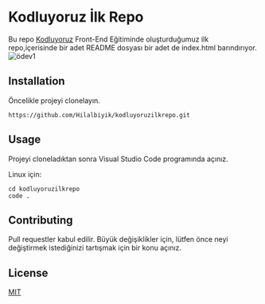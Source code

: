 # Kodluyoruz İlk Repo
Bu repo [Kodluyoruz](https://kodluyoruz.org) Front-End Eğitiminde oluşturduğumuz ilk repo,içerisinde bir adet README dosyası bir adet de index.html barındırıyor.
![ödev1](https://user-images.githubusercontent.com/77548014/137178595-6c4440ee-5289-4aad-a8ab-f507b7bf333c.png)

## Installation

Öncelikle projeyi clonelayın.

```
https://github.com/Hilalbiyik/kodluyoruzilkrepo.git
```

## Usage

Projeyi cloneladıktan sonra Visual Studio Code programında açınız.

Linux için:
```
cd kodluyoruzilkrepo
code .
```

## Contributing


Pull requestler kabul edilir. Büyük değişiklikler için, lütfen önce neyi değiştirmek istediğinizi tartışmak için bir konu açınız.

## License

[MIT](https://choosealicense.com/licenses/mit/)